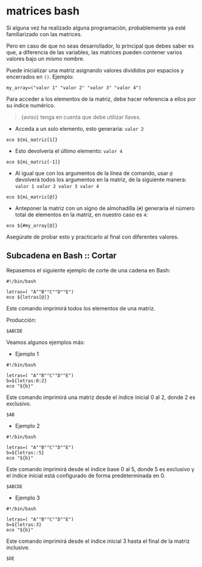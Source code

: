 # matrices bash

Si alguna vez ha realizado alguna programación, probablemente ya esté familiarizado con las matrices.

Pero en caso de que no seas desarrollador, lo principal que debes saber es que, a diferencia de las variables, las matrices pueden contener varios valores bajo un mismo nombre.

Puede inicializar una matriz asignando valores divididos por espacios y encerrados en `()`. Ejemplo:

```golpecito
my_array=("valor 1" "valor 2" "valor 3" "valor 4")
```

Para acceder a los elementos de la matriz, debe hacer referencia a ellos por su índice numérico.

>{aviso} tenga en cuenta que debe utilizar llaves.

* Acceda a un solo elemento, esto generaría: `valor 2`

```golpecito
eco ${mi_matriz[1]}
```

* Esto devolvería el último elemento: `valor 4`

```golpecito
eco ${mi_matriz[-1]}
```

* Al igual que con los argumentos de la línea de comando, usar `@` devolverá todos los argumentos en la matriz, de la siguiente manera: `valor 1 valor 2 valor 3 valor 4`

```golpecito
eco ${mi_matriz[@]}
```

* Anteponer la matriz con un signo de almohadilla (`#`) generaría el número total de elementos en la matriz, en nuestro caso es `4`:

```golpecito
eco ${#my_array[@]}
```

Asegúrate de probar esto y practicarlo al final con diferentes valores.

## Subcadena en Bash :: Cortar

Repasemos el siguiente ejemplo de corte de una cadena en Bash:

```golpecito
#!/bin/bash

letras=( "A""B""C""D""E")
eco ${letras[@]}
```

Este comando imprimirá todos los elementos de una matriz.

Producción:

```golpecito
$ABCDE
```


Veamos algunos ejemplos más:

- Ejemplo 1

```golpecito
#!/bin/bash

letras=( "A""B""C""D""E")
b=${letras:0:2}
eco "${b}"
```

Este comando imprimirá una matriz desde el índice inicial 0 al 2, donde 2 es exclusivo.

```golpecito
$AB
```
 
  - Ejemplo 2

```golpecito
#!/bin/bash

letras=( "A""B""C""D""E")
b=${letras::5}
eco "${b}"
```

Este comando imprimirá desde el índice base 0 al 5, donde 5 es exclusivo y el índice inicial está configurado de forma predeterminada en 0.

```golpecito
$ABCDE
```

- Ejemplo 3

```golpecito
#!/bin/bash

letras=( "A""B""C""D""E")
b=${letras:3}
eco "${b}"
```

Este comando imprimirá desde el índice inicial
  3 hasta el final de la matriz inclusive.

  ```golpecito
  $DE
  ```
  